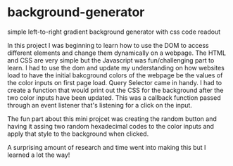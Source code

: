 # background-generator
simple left-to-right gradient background generator with css code readout

In this project I was beginning to learn how to use the DOM to access different elements and change them dynamically on a webpage. The HTML and CSS are very 
simple but the Javascript was fun/challenging part to learn. I had to use the dom and update my understanding on how websites load to have the initial bakcground
colors of the webpage be the values of the color inputs on first page load. Query Selector came in handy. I had to create a function that would print out the CSS
for the background after the two color inputs have been updated. This was a callback function passed through an event listener that's listening for a click on the 
input. 

The fun part about this mini projcet was creating the random button and having it assing two random hexadecimal codes to the color inputs and apply that style
to the background when clicked. 

A surprising amount of research and time went into making this but I learned a lot the way!
